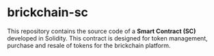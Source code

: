 # brickchain-sc
This repository contains the source code of a **Smart Contract (SC)** developed in Solidity. This contract is designed for token management, purchase and resale of tokens for the brickchain platform.

